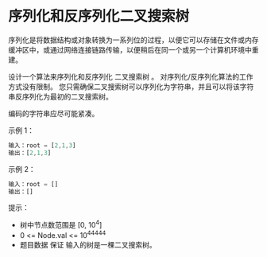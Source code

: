 # 序列化和反序列化二叉搜索树

序列化是将数据结构或对象转换为一系列位的过程，以便它可以存储在文件或内存缓冲区中，或通过网络连接链路传输，以便稍后在同一个或另一个计算机环境中重建。

设计一个算法来序列化和反序列化 二叉搜索树 。 对序列化/反序列化算法的工作方式没有限制。 您只需确保二叉搜索树可以序列化为字符串，并且可以将该字符串反序列化为最初的二叉搜索树。

编码的字符串应尽可能紧凑。

示例 1：

```ts
输入：root = [2,1,3]
输出：[2,1,3]
```

示例 2：

```ts
输入：root = []
输出：[]
```

提示：

- 树中节点数范围是 [0, 10<sup>4</sup>]
- 0 <= Node.val <= 10<sup>44444</sup>
- 题目数据 保证 输入的树是一棵二叉搜索树。
